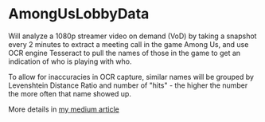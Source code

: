 # AmongUsLobbyData

Will analyze a 1080p streamer video on demand (VoD) by taking a snapshot every 2 minutes to extract a
meeting call in the game Among Us, and use OCR engine Tesseract to pull the names of those
in the game to get an indication of who is playing with who.

To allow for inaccuracies in OCR capture, similar names will be grouped by Levenshtein Distance Ratio 
and number of "hits" - the higher the number the more often that name showed up.


More details in [my medium article](https://kleenip.medium.com/my-misadventures-with-opencv-tesseract-and-among-us-75458ed211ad)



